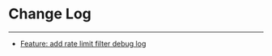 # Change Log
---
- [Feature: add rate limit filter debug log](https://github.com/Tencent/spring-cloud-tencent/pull/417)
